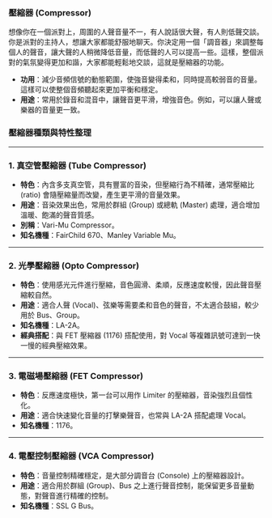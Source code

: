 


### 壓縮器 (Compressor)

想像你在一個派對上，周圍的人聲音量不一，有人說話很大聲，有人則低聲交談。你是派對的主持人，想讓大家都能舒服地聊天。你決定用一個「調音器」來調整每個人的聲音，讓大聲的人稍微降低音量，而低聲的人可以提高一些。這樣，整個派對的氣氛變得更加和諧，大家都能輕鬆地交談，這就是壓縮器的功能。

- **功用**：減少音頻信號的動態範圍，使強音變得柔和，同時提高較弱音的音量。這樣可以使整個音頻聽起來更加平衡和穩定。
- **用途**：常用於錄音和混音中，讓聲音更平滑，增強音色。例如，可以讓人聲或樂器的音量更一致。

### 壓縮器種類與特性整理

---

### 1. 真空管壓縮器 (Tube Compressor)

- **特色**：內含多支真空管，具有豐富的音染，但壓縮行為不精確，通常壓縮比 (ratio) 會隨壓縮量而改變，產生更平滑的音量效果。
- **用途**：音染效果出色，常用於群組 (Group) 或總軌 (Master) 處理，適合增加溫暖、飽滿的聲音質感。
- **別稱**：Vari-Mu Compressor。
- **知名機種**：FairChild 670、Manley Variable Mu。

---

### 2. 光學壓縮器 (Opto Compressor)

- **特色**：使用感光元件進行壓縮，音色圓滑、柔順，反應速度較慢，因此聲音壓縮較自然。
- **用途**：適合人聲 (Vocal)、弦樂等需要柔和音色的聲音，不太適合鼓組，較少用於 Bus、Group。
- **知名機種**：LA-2A。
- **經典搭配**：與 FET 壓縮器 (1176) 搭配使用，對 Vocal 等複雜訊號可達到一快一慢的經典壓縮效果。

---

### 3. 電磁場壓縮器 (FET Compressor)

- **特色**：反應速度極快，第一台可以用作 Limiter 的壓縮器，音染強烈且個性化。
- **用途**：適合快速變化音量的打擊樂聲音，也常與 LA-2A 搭配處理 Vocal。
- **知名機種**：1176。

---

### 4. 電壓控制壓縮器 (VCA Compressor)

- **特色**：音量控制精確穩定，是大部分調音台 (Console) 上的壓縮器設計。
- **用途**：適合用於群組 (Group)、Bus 之上進行聲音控制，能保留更多音量動態，對聲音進行精確的控制。
- **知名機種**：SSL G Bus。